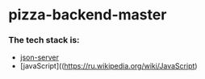 # pizza-backend-master

### The tech stack is:

- [json-server](https://www.npmjs.com/package/json-server)
- [javaScript]((https://ru.wikipedia.org/wiki/JavaScript)

